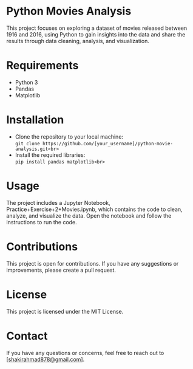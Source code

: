 # Python Movies Analysis
This project focuses on exploring a dataset of movies released between 1916 and 2016, using Python to gain insights into the data and share the results through data cleaning, analysis, and visualization.

# Requirements 
- Python 3
- Pandas 
- Matplotlib 
# Installation
- Clone the repository to your local machine:<br>
```git clone https://github.com/[your_username]/python-movie-analysis.git<br>```
- Install the required libraries:<br>
```pip install pandas matplotlib<br>```

# Usage
The project includes a Jupyter Notebook, Practice+Exercise+2+Movies.ipynb, which contains the code to clean, analyze, and visualize the data. Open the notebook and follow the instructions to run the code.

# Contributions
This project is open for contributions. If you have any suggestions or improvements, please create a pull request.

# License
This project is licensed under the MIT License.

# Contact
If you have any questions or concerns, feel free to reach out to [shakirahmad878@gmail.com].
